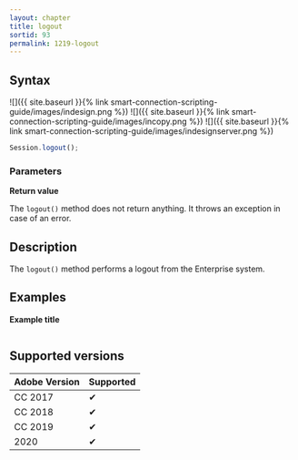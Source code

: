 ```yaml
---
layout: chapter
title: logout
sortid: 93
permalink: 1219-logout
---
```

## Syntax

![]({{ site.baseurl }}{% link smart-connection-scripting-guide/images/indesign.png %}) ![]({{ site.baseurl }}{% link smart-connection-scripting-guide/images/incopy.png %}) ![]({{ site.baseurl }}{% link smart-connection-scripting-guide/images/indesignserver.png %})
```javascript
Session.logout();
```

### Parameters

**Return value**

The `logout()` method does not return anything. It throws an exception in case of an error.

## Description

The `logout()` method performs a logout from the Enterprise system. 

## Examples

**Example title**

```javascript

```

## Supported versions

| Adobe Version | Supported |
|---------------|---------|
| CC 2017       | ✔       |
| CC 2018       | ✔       |
| CC 2019       | ✔       |
| 2020          | ✔       |